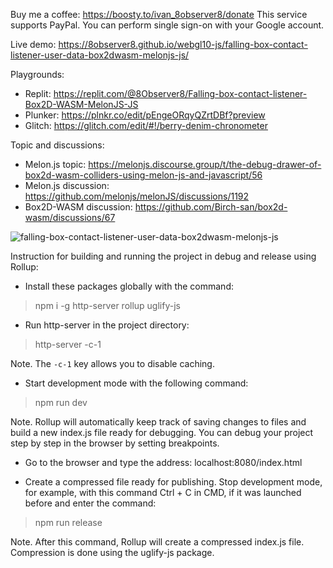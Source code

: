 Buy me a coffee: https://boosty.to/ivan_8observer8/donate This service supports PayPal. You can perform single sign-on with your Google account.

Live demo: https://8observer8.github.io/webgl10-js/falling-box-contact-listener-user-data-box2dwasm-melonjs-js/

Playgrounds:

- Replit: https://replit.com/@8Observer8/Falling-box-contact-listener-Box2D-WASM-MelonJS-JS
- Plunker: https://plnkr.co/edit/pEngeORqyQZrtDBf?preview
- Glitch: https://glitch.com/edit/#!/berry-denim-chronometer

Topic and discussions:

- Melon.js topic: https://melonjs.discourse.group/t/the-debug-drawer-of-box2d-wasm-colliders-using-melon-js-and-javascript/56
- Melon.js discussion: https://github.com/melonjs/melonJS/discussions/1192
- Box2D-WASM discussion: https://github.com/Birch-san/box2d-wasm/discussions/67

![falling-box-contact-listener-user-data-box2dwasm-melonjs-js](https://github.com/8Observer8/falling-box-contact-listener-user-data-box2dwasm-melonjs-js/assets/3908473/105f4318-6a4b-42d3-925d-07e1709e9890)

Instruction for building and running the project in debug and release using Rollup:

- Install these packages globally with the command:

> npm i -g http-server rollup uglify-js

- Run http-server in the project directory:

> http-server -c-1

Note. The `-c-1` key allows you to disable caching.

- Start development mode with the following command:

> npm run dev

Note. Rollup will automatically keep track of saving changes to files and build a new index.js file ready for debugging. You can debug your project step by step in the browser by setting breakpoints.

- Go to the browser and type the address: localhost:8080/index.html

- Create a compressed file ready for publishing. Stop development mode, for example, with this command Ctrl + C in CMD, if it was launched before and enter the command:

> npm run release

Note. After this command, Rollup will create a compressed index.js file. Compression is done using the uglify-js package.
